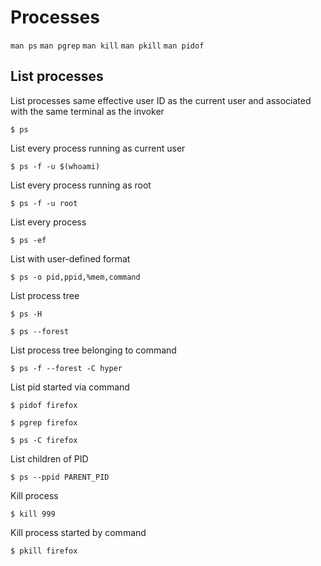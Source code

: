 # Processes

`man ps` `man pgrep` `man kill` `man pkill` `man pidof`

## List processes

List processes same effective user ID as the current user and associated with the same terminal 
as the invoker

```
$ ps
```

List every process running as current user
```
$ ps -f -u $(whoami)
```

List every process running as root
```
$ ps -f -u root
```

List every process
```
$ ps -ef
```

List with user-defined format
```
$ ps -o pid,ppid,%mem,command
```

List process tree
```
$ ps -H

$ ps --forest
````

List process tree belonging to command
```
$ ps -f --forest -C hyper
```

List pid started via command
```
$ pidof firefox

$ pgrep firefox

$ ps -C firefox
```

List children of PID
```
$ ps --ppid PARENT_PID
```

Kill process
```
$ kill 999
```

Kill process started by command
```
$ pkill firefox
```
